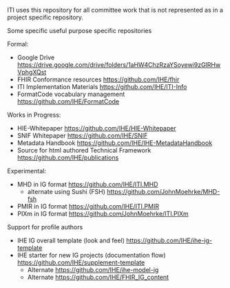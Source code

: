 ITI uses this repository for all committee work that is not represented as in a project specific repository.

Some specific useful purpose specific repositories

Formal:
* Google Drive https://drive.google.com/drive/folders/1aHW4ChzRzaYSoyewi9zGIRHwVphgXQst
* FHIR Conformance resources https://github.com/IHE/fhir
* ITI Implementation Materials https://github.com/IHE/ITI-Info
* FormatCode vocabulary management https://github.com/IHE/FormatCode

Works in Progress:
* HIE-Whitepaper https://github.com/IHE/HIE-Whitepaper
* SNIF Whitepaper https://github.com/IHE/SNIF
* Metadata Handbook https://github.com/IHE/IHE-MetadataHandbook
* Source for html authored Technical Framework https://github.com/IHE/publications

Experimental:
* MHD in IG format https://github.com/IHE/ITI.MHD
  * alternate using Sushi (FSH) https://github.com/JohnMoehrke/MHD-fsh
* PMIR in IG format https://github.com/IHE/ITI.PMIR
* PIXm in IG format https://github.com/JohnMoehrke/ITI.PIXm

Support for profile authors
* IHE IG overall template (look and feel) https://github.com/IHE/ihe-ig-template
* IHE starter for new IG projects (documentation flow) https://github.com/IHE/supplement-template
  * Alternate https://github.com/IHE/ihe-model-ig
  * Alternate https://github.com/IHE/FHIR_IG_content